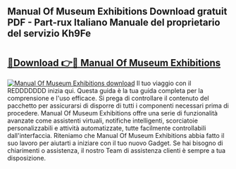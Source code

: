 ## Manual Of Museum Exhibitions Download gratuit PDF - Part-rux Italiano Manuale del proprietario del servizio Kh9Fe

# <h2><a href="http://dffacl.blite.top/?on=Manual+Of+Museum+Exhibitions">🔗Download 👉🔴 Manual Of Museum Exhibitions</a></h2>

[![Manual Of Museum Exhibitions download](https://i.imgur.com/lujVjoI.png)](http://dffacl.blite.top/?on=Manual+Of+Museum+Exhibitions)
Il tuo viaggio con il REDDDDDDD inizia qui. Questa guida è la tua guida completa per la comprensione e l'uso efficace. Si prega di controllare il contenuto del pacchetto per assicurarsi di disporre di tutti i componenti necessari prima di procedere. Manual Of Museum Exhibitions offre una serie di funzionalità avanzate come assistenti virtuali, notifiche intelligenti, scorciatoie personalizzabili e attività automatizzate, tutte facilmente controllabili dall'interfaccia. Riteniamo che Manual Of Museum Exhibitions abbia fatto il suo lavoro per aiutarti a iniziare con il tuo nuovo Gadget. Se hai bisogno di chiarimenti o assistenza, il nostro Team di assistenza clienti è sempre a tua disposizione.
